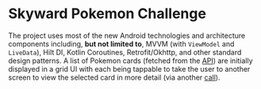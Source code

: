 # Skyward Pokemon Challenge
The project uses most of the new Android technologies and architecture components including, **but not limited to**, MVVM (with `ViewModel` and `LiveData`), Hilt DI, Kotlin Coroutines, Retrofit/Okhttp, and other standard design patterns. A list of Pokemon cards (fetched from the [API](https://docs.pokemontcg.io/api-reference/cards/search-cards)) are initially displayed in a grid UI with each being tappable to take the user to another screen to view the selected card in more detail (via another [call](https://docs.pokemontcg.io/api-reference/cards/get-card)).
